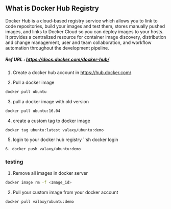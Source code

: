## What is Docker Hub Registry

Docker Hub is a cloud-based registry service which allows you to link to code repositories, build your images and test them, stores manually pushed images, and links to Docker Cloud so you can deploy images to your hosts. It provides a centralized resource for container image discovery, distribution and change management, user and team collaboration, and workflow automation throughout the development pipeline.

##### Ref URL : https://docs.docker.com/docker-hub/

1. Create a docker hub account in https://hub.docker.com/

2. Pull a docker image 

```sh 
docker pull ubuntu
```

3. pull a docker image with old version

```sh
docker pull ubuntu:16.04
```

4. create a custom tag to docker image
```sh
docker tag ubuntu:latest valaxy/ubuntu:demo
```

5. login to your docker hub registry 
``sh
docker login
```
6. docker push valaxy/ubuntu:demo
```

### testing 

1. Remove all images in docker server 
```sh 
docker image rm -f <Image_id>
```

2. Pull your custom image from your docker account
```sh
docker pull valaxy/ubuntu:demo
```


